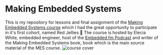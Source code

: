 # Making Embedded Systems

This is my repository for lessons and final assignment of the [Making Embedded Systems course](https://classpert.com/classpertx/cohorts/making-embedded-systems) which I had the great opportunity to participate in it's first cohort, named Red Jellies :octopus:
The course is hosted by Elecia White, embedded engineer, host of the [Embedded.fm Podcast](https://embedded.fm/) and writer of the Making Embedded Systems book, book which is the main source material of the MES course.
![course cover](https://mega.nz/file/wZ9QjJCA#nZkJsxpLIWTxkYdlc5y5N4naX1nuVdFtW_XAzyixJ2I)